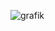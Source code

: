![grafik](https://user-images.githubusercontent.com/83589796/199694395-d2912364-a59a-4e40-b42c-db5792767652.png=100x20)



